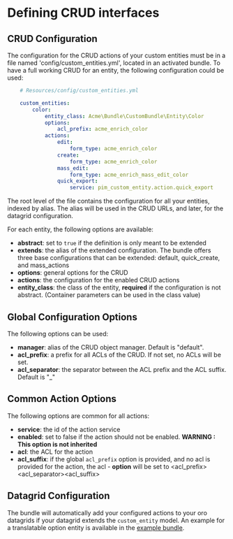 # Defining CRUD interfaces

## CRUD Configuration

The configuration for the CRUD actions of your custom entities must be in a file named 'config/custom_entities.yml',
located in an activated bundle. To have a full working CRUD for an entity, the following configuration could be used:

```yaml
    # Resources/config/custom_entities.yml

    custom_entities:
        color:
            entity_class: Acme\Bundle\CustomBundle\Entity\Color
            options:
                acl_prefix: acme_enrich_color
            actions:
                edit:
                    form_type: acme_enrich_color
                create:
                    form_type: acme_enrich_color
                mass_edit:
                    form_type: acme_enrich_mass_edit_color
                quick_export:
                    service: pim_custom_entity.action.quick_export
```

The root level of the file contains the configuration for all your entities, indexed by alias. The alias will be used in the
CRUD URLs, and later, for the datagrid configuration.

For each entity, the following options are available:

- **abstract**: set to `true` if the definition is only meant to be extended
- **extends**: the alias of the extended configuration. The bundle offers three base configurations that can be extended: default, quick_create, and mass_actions
- **options**: general options for the CRUD
- **actions**: the configuration for the enabled CRUD actions
- **entity_class**: the class of the entity, **required** if the configuration is not abstract.
  (Container parameters can be used in the class value)


## Global Configuration Options

The following options can be used:

- **manager**: alias of the CRUD object manager. Default is "default".
- **acl_prefix**: a prefix for all ACLs of the CRUD. If not set, no ACLs will be set.
- **acl_separator**: the separator between the ACL prefix and the ACL suffix. Default is "_"

## Common Action Options

The following options are common for all actions:

- **service**: the id of the action service
- **enabled**: set to false if the action should not be enabled. **WARNING : This option is not inherited**
- **acl**: the ACL for the action
- **acl_suffix**: if the global ``acl_prefix`` option is provided, and no acl is provided for the action, the acl - **option** will be set to <acl_prefix><acl_separator><acl_suffix>


## Datagrid Configuration

The bundle will automatically add your configured actions to your oro datagrids if your datagrid extends the `custom_entity` model.
An example for a translatable option entity is available in the 
[example bundle](examples/CustomBundle).
